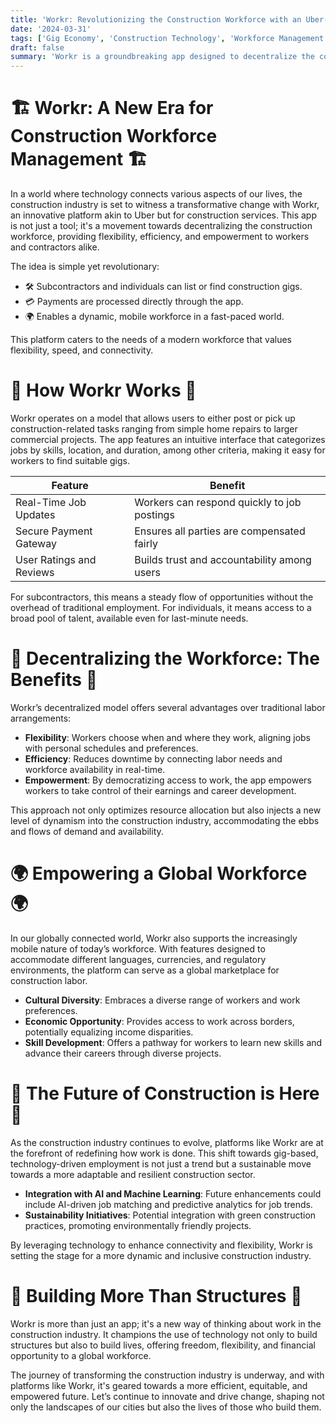 ```yaml
---
title: 'Workr: Revolutionizing the Construction Workforce with an Uber-Like Platform'
date: '2024-03-31'
tags: ['Gig Economy', 'Construction Technology', 'Workforce Management', 'Innovation']
draft: false
summary: 'Workr is a groundbreaking app designed to decentralize the construction workforce, enabling subcontractors and individuals to connect on-the-fly. This blog post explores how this platform empowers workers and transforms the construction industry in our technologically driven world.'
---
```


# 🏗️ Workr: A New Era for Construction Workforce Management 🏗️

In a world where technology connects various aspects of our lives, the construction industry is set to witness a transformative change with Workr, an innovative platform akin to Uber but for construction services. This app is not just a tool; it's a movement towards decentralizing the construction workforce, providing flexibility, efficiency, and empowerment to workers and contractors alike.

The idea is simple yet revolutionary:

- 🛠️ Subcontractors and individuals can list or find construction gigs.
- 💳 Payments are processed directly through the app.
- 🌍 Enables a dynamic, mobile workforce in a fast-paced world.

This platform caters to the needs of a modern workforce that values flexibility, speed, and connectivity.

# 📲 How Workr Works 📲

Workr operates on a model that allows users to either post or pick up construction-related tasks ranging from simple home repairs to larger commercial projects. The app features an intuitive interface that categorizes jobs by skills, location, and duration, among other criteria, making it easy for workers to find suitable gigs.

| Feature                  | Benefit                                     |
| ------------------------ | ------------------------------------------- |
| Real-Time Job Updates    | Workers can respond quickly to job postings |
| Secure Payment Gateway   | Ensures all parties are compensated fairly  |
| User Ratings and Reviews | Builds trust and accountability among users |

For subcontractors, this means a steady flow of opportunities without the overhead of traditional employment. For individuals, it means access to a broad pool of talent, available even for last-minute needs.

# 🔄 Decentralizing the Workforce: The Benefits 🔄

Workr’s decentralized model offers several advantages over traditional labor arrangements:

- **Flexibility**: Workers choose when and where they work, aligning jobs with personal schedules and preferences.
- **Efficiency**: Reduces downtime by connecting labor needs and workforce availability in real-time.
- **Empowerment**: By democratizing access to work, the app empowers workers to take control of their earnings and career development.

This approach not only optimizes resource allocation but also injects a new level of dynamism into the construction industry, accommodating the ebbs and flows of demand and availability.

# 🌍 Empowering a Global Workforce 🌍

In our globally connected world, Workr also supports the increasingly mobile nature of today’s workforce. With features designed to accommodate different languages, currencies, and regulatory environments, the platform can serve as a global marketplace for construction labor.

- **Cultural Diversity**: Embraces a diverse range of workers and work preferences.
- **Economic Opportunity**: Provides access to work across borders, potentially equalizing income disparities.
- **Skill Development**: Offers a pathway for workers to learn new skills and advance their careers through diverse projects.

# 🚀 The Future of Construction is Here 🚀

As the construction industry continues to evolve, platforms like Workr are at the forefront of redefining how work is done. This shift towards gig-based, technology-driven employment is not just a trend but a sustainable move towards a more adaptable and resilient construction sector.

- **Integration with AI and Machine Learning**: Future enhancements could include AI-driven job matching and predictive analytics for job trends.
- **Sustainability Initiatives**: Potential integration with green construction practices, promoting environmentally friendly projects.

By leveraging technology to enhance connectivity and flexibility, Workr is setting the stage for a more dynamic and inclusive construction industry.

# 🌟 Building More Than Structures 🌟

Workr is more than just an app; it's a new way of thinking about work in the construction industry. It champions the use of technology not only to build structures but also to build lives, offering freedom, flexibility, and financial opportunity to a global workforce.

The journey of transforming the construction industry is underway, and with platforms like Workr, it's geared towards a more efficient, equitable, and empowered future. Let’s continue to innovate and drive change, shaping not only the landscapes of our cities but also the lives of those who build them.
